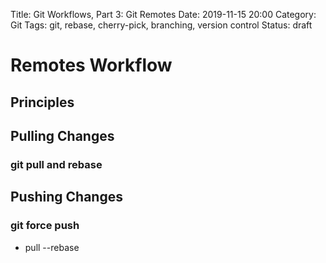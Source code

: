 Title: Git Workflows, Part 3: Git Remotes
Date: 2019-11-15 20:00
Category: Git
Tags: git, rebase, cherry-pick, branching, version control
Status: draft

# Remotes Workflow

## Principles

## Pulling Changes

### git pull and rebase


## Pushing Changes

### git force push



- pull --rebase












